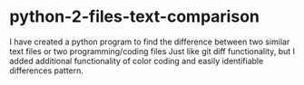 # python-2-files-text-comparison
I have created a python program to find the difference between two similar text files or two programming/coding files Just like git diff functionality, but I added additional functionality of color coding and easily identifiable differences pattern. 
